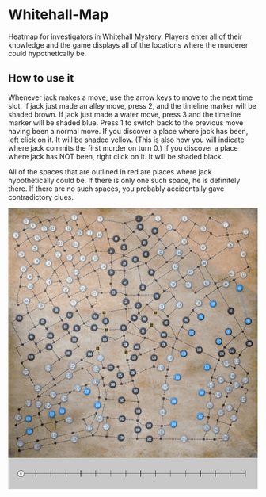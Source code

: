 # Whitehall-Map
Heatmap for investigators in Whitehall Mystery. Players enter all of their knowledge and the game displays all of the locations where the murderer could hypothetically be. 

## How to use it
Whenever jack makes a move, use the arrow keys to move to the next time slot. If jack just made an alley move, press 2, and the timeline marker will be shaded brown. If jack just made a water move, press 3 and the timeline marker will be shaded blue. Press 1 to switch back to the previous move having been a normal move. If you discover a place where jack has been, left click on it. It will be shaded yellow. (This is also how you will indicate where jack commits the first murder on turn 0.) If you discover a place where jack has NOT been, right click on it. It will be shaded black.

All of the spaces that are outlined in red are places where jack hypothetically could be. If there is only one such space, he is definitely there. If there are no such spaces, you probably accidentally gave contradictory clues.

![alt text](https://github.com/ejkaplan/Whitehall-Map/blob/master/whitehallgif.gif "Tracking Jack")
